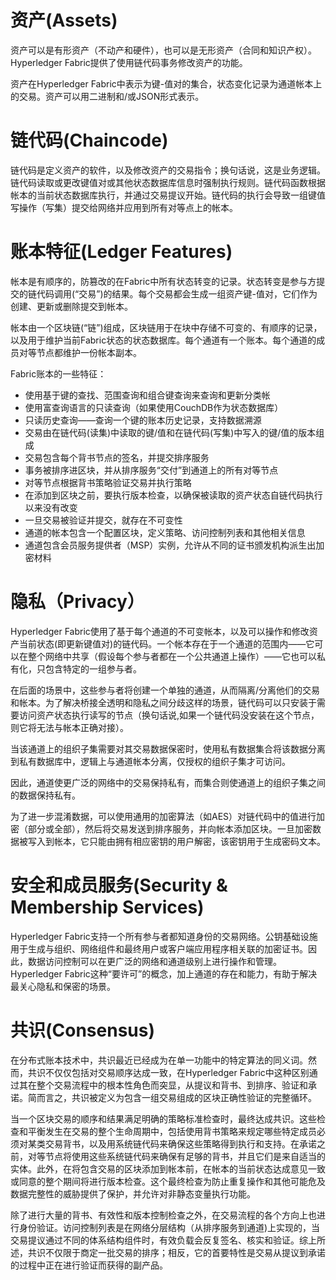 # 资产(Assets)

资产可以是有形资产（不动产和硬件），也可以是无形资产（合同和知识产权）。Hyperledger Fabric提供了使用链代码事务修改资产的功能。

资产在Hyperledger Fabric中表示为键-值对的集合，状态变化记录为通道帐本上的交易。资产可以用二进制和/或JSON形式表示。

# 链代码(Chaincode)

链代码是定义资产的软件，以及修改资产的交易指令；换句话说，这是业务逻辑。链代码读取或更改键值对或其他状态数据库信息时强制执行规则。链代码函数根据帐本的当前状态数据库执行，并通过交易提议开始。链代码的执行会导致一组键值写操作（写集）提交给网络并应用到所有对等点上的帐本。

# 账本特征(Ledger Features)

帐本是有顺序的，防篡改的在Fabric中所有状态转变的记录。状态转变是参与方提交的链代码调用(“交易”)的结果。每个交易都会生成一组资产键-值对，它们作为创建、更新或删除提交到帐本。

帐本由一个区块链(“链”)组成，区块链用于在块中存储不可变的、有顺序的记录，以及用于维护当前Fabric状态的状态数据库。每个通道有一个账本。每个通道的成员对等节点都维护一份帐本副本。

Fabric账本的一些特征：

* 使用基于键的查找、范围查询和组合键查询来查询和更新分类帐
* 使用富查询语言的只读查询（如果使用CouchDB作为状态数据库）
* 只读历史查询——查询一个键的账本历史记录，支持数据溯源
* 交易由在链代码(读集)中读取的键/值和在链代码(写集)中写入的键/值的版本组成
* 交易包含每个背书节点的签名，并提交排序服务
* 事务被排序进区块，并从排序服务“交付”到通道上的所有对等节点
* 对等节点根据背书策略验证交易并执行策略
* 在添加到区块之前，要执行版本检查，以确保被读取的资产状态自链代码执行以来没有改变
* 一旦交易被验证并提交，就存在不可变性
* 通道的帐本包含一个配置区块，定义策略、访问控制列表和其他相关信息
* 通道包含会员服务提供者（MSP）实例，允许从不同的证书颁发机构派生出加密材料

# 隐私（Privacy）

Hyperledger Fabric使用了基于每个通道的不可变帐本，以及可以操作和修改资产当前状态(即更新键值对)的链代码。一个帐本存在于一个通道的范围内——它可以在整个网络中共享（假设每个参与者都在一个公共通道上操作）——它也可以私有化，只包含特定的一组参与者。

在后面的场景中，这些参与者将创建一个单独的通道，从而隔离/分离他们的交易和帐本。为了解决桥接全透明和隐私之间分歧这样的场景，链代码可以只安装于需要访问资产状态执行读写的节点（换句话说,如果一个链代码没安装在这个节点，则它将无法与帐本正确对接）。

当该通道上的组织子集需要对其交易数据保密时，使用私有数据集合将该数据分离到私有数据库中，逻辑上与通道帐本分离，仅授权的组织子集才可访问。

因此，通道使更广泛的网络中的交易保持私有，而集合则使通道上的组织子集之间的数据保持私有。

为了进一步混淆数据，可以使用通用的加密算法（如AES）对链代码中的值进行加密（部分或全部），然后将交易发送到排序服务，并向帐本添加区块。一旦加密数据被写入到帐本，它只能由拥有相应密钥的用户解密，该密钥用于生成密码文本。

# 安全和成员服务(Security & Membership Services)

Hyperledger Fabric支持一个所有参与者都知道身份的交易网络。公钥基础设施用于生成与组织、网络组件和最终用户或客户端应用程序相关联的加密证书。因此，数据访问控制可以在更广泛的网络和通道级别上进行操作和管理。Hyperledger Fabric这种“要许可”的概念，加上通道的存在和能力，有助于解决最关心隐私和保密的场景。

# 共识(Consensus)

在分布式账本技术中，共识最近已经成为在单一功能中的特定算法的同义词。然而，共识不仅仅包括对交易顺序达成一致，在Hyperledger Fabric中这种区别通过其在整个交易流程中的根本性角色而突显，从提议和背书、到排序、验证和承诺。简而言之，共识被定义为包含一组交易组成的区块正确性验证的完整循环。

当一个区块交易的顺序和结果满足明确的策略标准检查时，最终达成共识。这些检查和平衡发生在交易的整个生命周期中，包括使用背书策略来规定哪些特定成员必须对某类交易背书，以及用系统链代码来确保这些策略得到执行和支持。在承诺之前，对等节点将使用这些系统链代码来确保有足够的背书，并且它们是来自适当的实体。此外，在将包含交易的区块添加到帐本前，在帐本的当前状态达成意见一致或同意的整个期间将进行版本检查。这个最终检查为防止重复操作和其他可能危及数据完整性的威胁提供了保护，并允许对非静态变量执行功能。

除了进行大量的背书、有效性和版本控制检查之外，在交易流程的各个方向上也进行身份验证。访问控制列表是在网络分层结构（从排序服务到通道)上实现的，当交易提议通过不同的体系结构组件时，有效负载会反复签名、核实和验证。综上所述，共识不仅限于商定一批交易的排序；相反，它的首要特性是交易从提议到承诺的过程中正在进行验证而获得的副产品。
